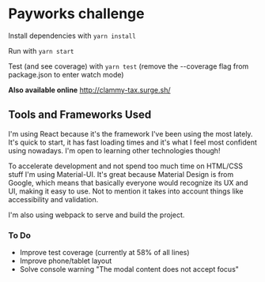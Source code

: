 # Payworks challenge

Install dependencies with `yarn install`

Run with `yarn start`

Test (and see coverage) with `yarn test`
(remove the --coverage flag from package.json to enter watch mode)

**Also available online** <http://clammy-tax.surge.sh/>

## Tools and Frameworks Used

I'm using React because it's the framework I've been using the most lately. It's quick to start, it has fast loading times and it's what I feel most confident using nowadays. I'm open to learning other technologies though!

To accelerate development and not spend too much time on HTML/CSS stuff I'm using Material-UI. It's great because Material Design is from Google, which means that basically everyone would recognize its UX and UI, making it easy to use. Not to mention it takes into account things like accessibility and validation.

I'm also using webpack to serve and build the project. 

### To Do

- Improve test coverage (currently at 58% of all lines)
- Improve phone/tablet layout
- Solve console warning "The modal content does not accept focus"
